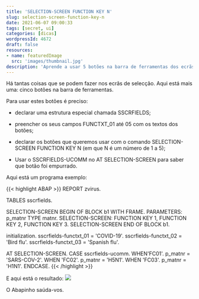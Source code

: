 ```yaml
---
title: 'SELECTION-SCREEN FUNCTION KEY N'
slug: selection-screen-function-key-n
date: 2021-06-07 09:00:33
tags: [secret, ui]
categories: [dicas]
wordpressId: 4672
draft: false
resources:
- name: featuredImage
  src: 'images/thumbnail.jpg'
description: 'Aprende a usar 5 botões na barra de ferramentas dos ecrãs de selecção dos teus reports.'
---
```

Há tantas coisas que se podem fazer nos ecrãs de selecção. Aqui está mais uma: cinco botões na barra de ferramentas.

<!--more-->

Para usar estes botões é preciso:

  * declarar uma estrutura especial chamada SSCRFIELDS;

  * preencher os seus campos FUNCTXT_01 até 05 com os textos dos botões;

  * declarar os botões que queremos usar com o comando SELECTION-SCREEN FUNCTION KEY N (em que N é um número de 1 a 5);

  * Usar o SSCRFIELDS-UCOMM no AT SELECTION-SCREEN para saber que botão foi empurrado.

Aqui está um programa exemplo:


{{< highlight ABAP >}}
REPORT zvirus.

TABLES sscrfields.

SELECTION-SCREEN BEGIN OF BLOCK b1 WITH FRAME.
PARAMETERS: p_matnr TYPE matnr.
SELECTION-SCREEN: FUNCTION KEY 1,
                  FUNCTION KEY 2,
                  FUNCTION KEY 3.
SELECTION-SCREEN END OF BLOCK b1.

initialization.
    sscrfields-functxt_01 = 'COVID-19'.
    sscrfields-functxt_02 = 'Bird flu'.
    sscrfields-functxt_03 = 'Spanish flu'.

AT SELECTION-SCREEN.
  CASE sscrfields-ucomm.
    WHEN'FC01'.
      p_matnr = 'SARS-COV-2'.
    WHEN 'FC02'.
      p_matnr = 'H5N1'.
    WHEN 'FC03'.
      p_matnr = 'H1N1'.
  ENDCASE.
{{< /highlight >}}

E aqui está o resultado:
[![][1]][1]

O Abapinho saúda-vos.

   [1]: images/pandemic_se38.png
